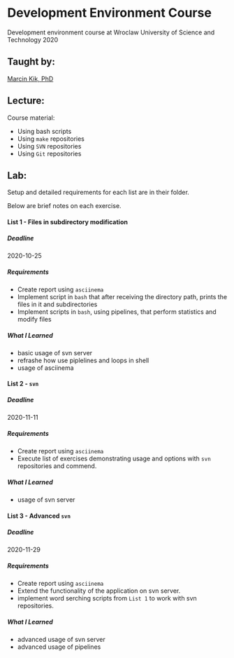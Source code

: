 # Development Environment Course
Development environment course at Wroclaw University of Science and Technology 2020

## Taught by:
[Marcin Kik, PhD](https://cs.pwr.edu.pl/kik/)

## Lecture:
Course material:
* Using bash scripts
* Using `make` repositories
* Using `SVN` repositories
* Using `Git` repositories

## Lab:

Setup and detailed requirements for each list are in their folder.

Below are brief notes on each exercise.

#### List 1 - Files in subdirectory modification
##### Deadline
2020-10-25
##### Requirements
* Create report using `asciinema`
* Implement script in `bash` that after receiving the directory path, prints the files in it and subdirectories
* Implement scripts in `bash`, using pipelines, that perform statistics and modify files
##### What I Learned
* basic usage of svn server
* refrashe how use piplelines and loops in shell
* usage of asciinema

#### List 2 - `svn`
##### Deadline
2020-11-11
##### Requirements
* Create report using `asciinema`
* Execute list of exercises demonstrating usage and options with `svn` repositories and commend.
##### What I Learned
* usage of svn server

#### List 3 - Advanced `svn`
##### Deadline
2020-11-29
##### Requirements
* Create report using `asciinema`
* Extend the functionality of the application on svn server.
* implement word serching scripts from `List 1` to work with svn repositories.
##### What I Learned
* advanced usage of svn server
* advanced usage of pipelines
